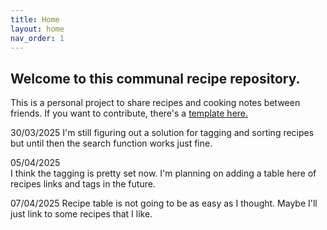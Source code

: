 ```yaml
---
title: Home
layout: home
nav_order: 1
---
```

## Welcome to this communal recipe repository. 

This is a personal project to share recipes and cooking notes between friends. If you want to contribute, there's a [template here.](Contribute.html#recipe-template)

30/03/2025
I'm still figuring out a solution for tagging and sorting recipes but until then the search function works just fine.

05/04/2025  
I think the tagging is pretty set now.
I'm planning on adding a table here of recipes links and tags in the future.

07/04/2025
Recipe table is not going to be as easy as I thought. Maybe I'll just link to some recipes that I like.

